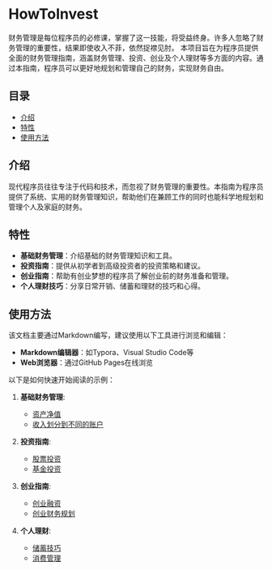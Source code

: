 # HowToInvest
财务管理是每位程序员的必修课，掌握了这一技能，将受益终身。许多人忽略了财务管理的重要性，结果即使收入不菲，依然捉襟见肘。
本项目旨在为程序员提供全面的财务管理指南，涵盖财务管理、投资、创业及个人理财等多方面的内容。通过本指南，程序员可以更好地规划和管理自己的财务，实现财务自由。

## 目录

- [介绍](#介绍)
- [特性](#特性)
- [使用方法](#使用方法)

## 介绍

现代程序员往往专注于代码和技术，而忽视了财务管理的重要性。本指南为程序员提供了系统、实用的财务管理知识，帮助他们在兼顾工作的同时也能科学地规划和管理个人及家庭的财务。

## 特性

- **基础财务管理**：介绍基础的财务管理知识和工具。
- **投资指南**：提供从初学者到高级投资者的投资策略和建议。
- **创业指南**：帮助有创业梦想的程序员了解创业前的财务准备和管理。
- **个人理财技巧**：分享日常开销、储蓄和理财的技巧和心得。


## 使用方法

该文档主要通过Markdown编写，建议使用以下工具进行浏览和编辑：

- **Markdown编辑器**：如Typora、Visual Studio Code等
- **Web浏览器**：通过GitHub Pages在线浏览

以下是如何快速开始阅读的示例：

1. **基础财务管理**:
    - [资产净值](docs/basic_finance/资产净值.md)
    - [收入划分到不同的账户](docs/basic_finance/收入划分到不同的账户.md)

2. **投资指南**:
    - [股票投资](docs/investment/stocks.md)
    - [基金投资](docs/investment/funds.md)

3. **创业指南**:
    - [创业融资](docs/entrepreneurship/funding.md)
    - [创业财务规划](docs/entrepreneurship/planning.md)

4. **个人理财**:
    - [储蓄技巧](docs/personal/saving_tips.md)
    - [消费管理](docs/personal/spending.md)



